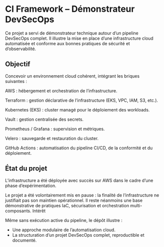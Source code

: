 # CI Framework – Démonstrateur DevSecOps
Ce projet a servi de démonstrateur technique autour d’un pipeline DevSecOps complet.
Il illustre la mise en place d’une infrastructure cloud automatisée et conforme aux bonnes pratiques de sécurité et d’observabilité.
## Objectif
Concevoir un environnement cloud cohérent, intégrant les briques suivantes :

AWS : hébergement et orchestration de l’infrastructure.

Terraform : gestion déclarative de l’infrastructure (EKS, VPC, IAM, S3, etc.).

Kubernetes (EKS) : cluster managé pour le déploiement des workloads.

Vault : gestion centralisée des secrets.

Prometheus / Grafana : supervision et métriques.

Velero : sauvegarde et restauration du cluster.

GitHub Actions : automatisation du pipeline CI/CD, de la conformité et du déploiement.

## État du projet
L’infrastructure a été déployée avec succès sur AWS dans le cadre d’une phase d’expérimentation.

Le projet a été volontairement mis en pause : la finalité de l’infrastructure ne justifiait pas son maintien opérationnel.
Il reste néanmoins une base démonstrative de pratiques IaC, sécurisation et orchestration multi-composants.
Intérêt

Même sans exécution active du pipeline, le dépôt illustre :
- Une approche modulaire de l’automatisation cloud.
- La structuration d’un projet DevSecOps complet, reproductible et documenté.